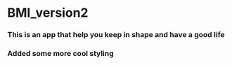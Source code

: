 # BMI_version2
### This is an app that help you keep in shape and have a good life
### Added some more cool styling
